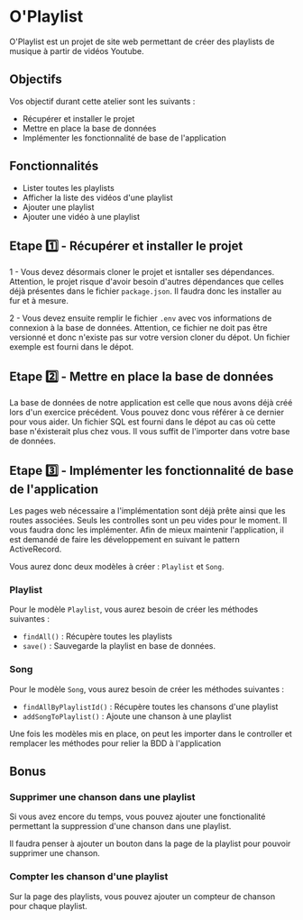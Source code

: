 # O'Playlist

O'Playlist est un projet de site web permettant de créer des playlists de musique à partir de vidéos Youtube.

## Objectifs

Vos objectif durant cette atelier sont les suivants :

- Récupérer et installer le projet
- Mettre en place la base de données
- Implémenter les fonctionnalité de base de l'application

## Fonctionnalités

- Lister toutes les playlists
- Afficher la liste des vidéos d'une playlist
- Ajouter une playlist
- Ajouter une vidéo à une playlist

## Etape :one: - Récupérer et installer le projet

1 - Vous devez désormais cloner le projet et isntaller ses dépendances.
Attention, le projet risque d'avoir besoin d'autres dépendances que celles déjà présentes dans le fichier `package.json`. Il faudra donc les installer au fur et à mesure.

2 - Vous devez ensuite remplir le fichier `.env` avec vos informations de connexion à la base de données. Attention, ce fichier ne doit pas être versionné et donc n'existe pas sur votre version cloner du dépot. Un fichier exemple est fourni dans le dépot.


## Etape :two: - Mettre en place la base de données

La base de données de notre application est celle que nous avons déjà créé lors d'un exercice précédent. Vous pouvez donc vous référer à ce dernier pour vous aider. Un fichier SQL est fourni dans le dépot au cas où cette base n'éxisterait plus chez vous. Il vous suffit de l'importer dans votre base de données.

## Etape :three: - Implémenter les fonctionnalité de base de l'application

Les pages web nécessaire a l'implémentation sont déjà prête ainsi que les routes associées. Seuls les controlles sont un peu vides pour le moment. Il vous faudra donc les implémenter.
Afin de mieux maintenir l'application, il est demandé de faire les développement en suivant le pattern ActiveRecord. 

Vous aurez donc deux modèles à créer : `Playlist` et `Song`. 

### Playlist

Pour le modèle `Playlist`, vous aurez besoin de créer les méthodes suivantes :

- `findAll()` : Récupère toutes les playlists
- `save()` : Sauvegarde la playlist en base de données.


### Song

Pour le modèle `Song`, vous aurez besoin de créer les méthodes suivantes :

- `findAllByPlaylistId()` : Récupère toutes les chansons d'une playlist
- `addSongToPlaylist()` : Ajoute une chanson à une playlist


Une fois les modèles mis en place, on peut les importer dans le controller et remplacer les méthodes pour relier la BDD à l'application

## Bonus 

### Supprimer une chanson dans une playlist

Si vous avez encore du temps, vous pouvez ajouter une fonctionalité permettant la suppression d'une chanson dans une playlist. 

Il faudra penser à ajouter un bouton dans la page de la playlist pour pouvoir supprimer une chanson.

### Compter les chanson d'une playlist

Sur la page des playlists, vous pouvez ajouter un compteur de chanson pour chaque playlist.
